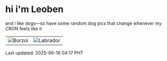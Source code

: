 # hi i'm Leoben

and i like dogs—so have some random dog pics that change whenever my CRON feels like it

|  |  |
|--------|----------|
| ![Borzoi](https://random-dog-vercel.vercel.app/api/random-borzoi?v=1750018669) | ![Labrador](https://random-dog-vercel.vercel.app/api/random-labrador?v=1750018669) |

Last updated: 2025-06-16 04:17 PHT
